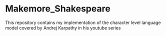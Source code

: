 # Makemore_Shakespeare
This repository contains my implementation of the character level language model covered by Andrej Karpathy in his youtube series
